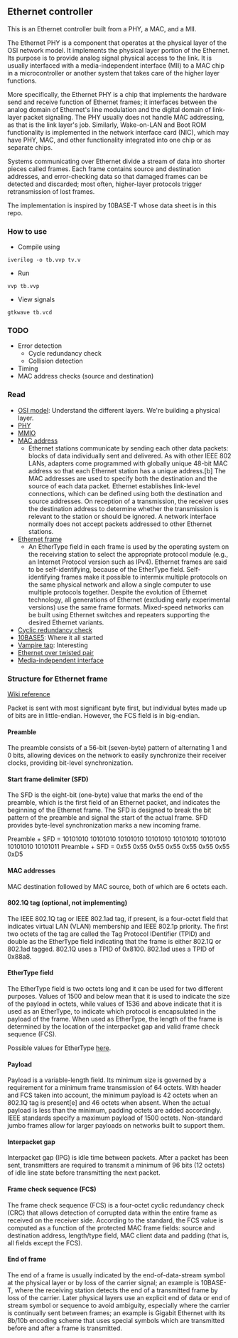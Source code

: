 ## Ethernet controller

This is an Ethernet controller built from a PHY, a MAC, and a MII.

The Ethernet PHY is a component that operates at the physical layer of the OSI network model. 
It implements the physical layer portion of the Ethernet. Its purpose is to provide analog signal 
physical access to the link. It is usually interfaced with a media-independent interface (MII) to a 
MAC chip in a microcontroller or another system that takes care of the higher layer functions.

More specifically, the Ethernet PHY is a chip that implements the hardware send and receive function 
of Ethernet frames; it interfaces between the analog domain of Ethernet's line modulation and the 
digital domain of link-layer packet signaling. The PHY usually does not handle MAC addressing, 
as that is the link layer's job. Similarly, Wake-on-LAN and Boot ROM functionality is implemented 
in the network interface card (NIC), which may have PHY, MAC, and other functionality integrated 
into one chip or as separate chips.

Systems communicating over Ethernet divide a stream of data into shorter pieces called frames. 
Each frame contains source and destination addresses, and error-checking data so that damaged frames 
can be detected and discarded; most often, higher-layer protocols trigger retransmission of lost frames.

The implementation is inspired by 10BASE-T whose data sheet is in this repo.

### How to use
- Compile using
```
iverilog -o tb.vvp tv.v
```
- Run
```
vvp tb.vvp
```
- View signals
```
gtkwave tb.vcd
```

### TODO
- Error detection
    - Cycle redundancy check
    - Collision detection
- Timing
- MAC address checks (source and destination)

### Read

- [OSI model](https://en.wikipedia.org/wiki/OSI_model): Understand the different layers. We're building a physical layer.
- [PHY](https://en.wikipedia.org/wiki/Physical_layer#PHY)
- [MMIO](https://en.wikipedia.org/wiki/Memory-mapped_I/O)
- [MAC address](https://en.wikipedia.org/wiki/MAC_address)
    - Ethernet stations communicate by sending each other data packets: blocks of data individually 
    sent and delivered. As with other IEEE 802 LANs, adapters come programmed with globally unique 
    48-bit MAC address so that each Ethernet station has a unique address.[b] The MAC addresses are 
    used to specify both the destination and the source of each data packet. Ethernet establishes 
    link-level connections, which can be defined using both the destination and source addresses. 
    On reception of a transmission, the receiver uses the destination address to determine whether 
    the transmission is relevant to the station or should be ignored. A network interface normally 
    does not accept packets addressed to other Ethernet stations.
- [Ethernet frame](https://en.wikipedia.org/wiki/Ethernet_frame)
    - An EtherType field in each frame is used by the operating system on the receiving station to 
    select the appropriate protocol module (e.g., an Internet Protocol version such as IPv4). Ethernet 
    frames are said to be self-identifying, because of the EtherType field. Self-identifying frames 
    make it possible to intermix multiple protocols on the same physical network and allow a single 
    computer to use multiple protocols together. Despite the evolution of Ethernet technology, all 
    generations of Ethernet (excluding early experimental versions) use the same frame formats. 
    Mixed-speed networks can be built using Ethernet switches and repeaters supporting the desired 
    Ethernet variants.
- [Cyclic redundancy check](https://en.wikipedia.org/wiki/Cyclic_redundancy_check)
- [10BASE5](https://en.wikipedia.org/wiki/10BASE5): Where it all started
- [Vampire tap](https://en.wikipedia.org/wiki/Vampire_tap): Interesting
- [Ethernet over twisted pair](https://en.wikipedia.org/wiki/Ethernet_over_twisted_pair)
- [Media-independent interface](https://en.wikipedia.org/wiki/Media-independent_interface)


### Structure for Ethernet frame

[Wiki reference](https://en.wikipedia.org/wiki/Ethernet_frame#Structure)

Packet is sent with most significant byte first, but individual bytes made up of bits are in 
little-endian. However, the FCS field is in big-endian.


#### Preamble
The preamble consists of a 56-bit (seven-byte) pattern of alternating 1 and 0 bits, allowing devices 
on the network to easily synchronize their receiver clocks, providing bit-level synchronization.

#### Start frame delimiter (SFD)
The SFD is the eight-bit (one-byte) value that marks the end of the preamble, which is the first field 
of an Ethernet packet, and indicates the beginning of the Ethernet frame. The SFD is designed to 
break the bit pattern of the preamble and signal the start of the actual frame. SFD provides byte-level 
synchronization marks a new incoming frame.

Preamble + SFD = 10101010 10101010 10101010 10101010 10101010 10101010 10101010 10101011
Preamble + SFD = 0x55 0x55 0x55 0x55 0x55 0x55 0x55 0xD5

#### MAC addresses
MAC destination followed by MAC source, both of which are 6 octets each.

#### 802.1Q tag (optional, not implementing)
The IEEE 802.1Q tag or IEEE 802.1ad tag, if present, is a four-octet field that indicates virtual 
LAN (VLAN) membership and IEEE 802.1p priority. The first two octets of the tag are called the Tag 
Protocol IDentifier (TPID) and double as the EtherType field indicating that the frame is either 
802.1Q or 802.1ad tagged. 802.1Q uses a TPID of 0x8100. 802.1ad uses a TPID of 0x88a8.

#### EtherType field
The EtherType field is two octets long and it can be used for two different purposes. Values of 1500 
and below mean that it is used to indicate the size of the payload in octets, while values of 1536 
and above indicate that it is used as an EtherType, to indicate which protocol is encapsulated in 
the payload of the frame. When used as EtherType, the length of the frame is determined by the 
location of the interpacket gap and valid frame check sequence (FCS).

Possible values for EtherType [here](https://en.wikipedia.org/wiki/Ethernet_frame#Types).

#### Payload
Payload is a variable-length field. Its minimum size is governed by a requirement for a minimum 
frame transmission of 64 octets. With header and FCS taken into account, the minimum payload is 42 
octets when an 802.1Q tag is present[e] and 46 octets when absent. When the actual payload is less 
than the minimum, padding octets are added accordingly. IEEE standards specify a maximum payload of 
1500 octets. Non-standard jumbo frames allow for larger payloads on networks built to support them.

#### Interpacket gap
Interpacket gap (IPG) is idle time between packets. After a packet has been sent, transmitters are 
required to transmit a minimum of 96 bits (12 octets) of idle line state before transmitting the next packet.

#### Frame check sequence (FCS)
The frame check sequence (FCS) is a four-octet cyclic redundancy check (CRC) that allows detection 
of corrupted data within the entire frame as received on the receiver side. According to the standard, 
the FCS value is computed as a function of the protected MAC frame fields: source and destination 
address, length/type field, MAC client data and padding (that is, all fields except the FCS).

#### End of frame
The end of a frame is usually indicated by the end-of-data-stream symbol at the physical layer or 
by loss of the carrier signal; an example is 10BASE-T, where the receiving station detects the end 
of a transmitted frame by loss of the carrier. Later physical layers use an explicit end of data or 
end of stream symbol or sequence to avoid ambiguity, especially where the carrier is continually sent 
between frames; an example is Gigabit Ethernet with its 8b/10b encoding scheme that uses special 
symbols which are transmitted before and after a frame is transmitted.
